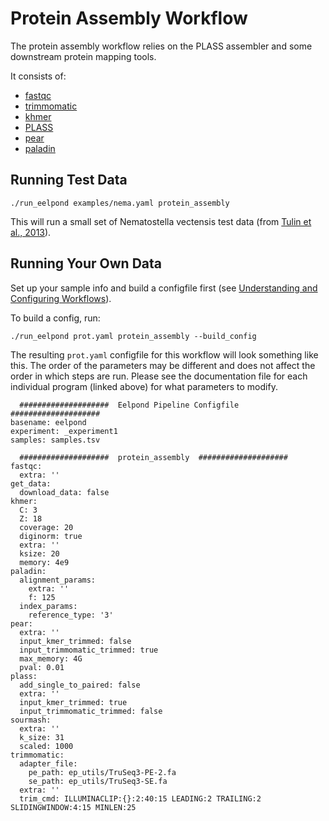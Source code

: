 # Protein Assembly Workflow

The protein assembly workflow relies on the PLASS assembler and some downstream protein mapping tools.

It consists of:  

  - [fastqc](fastqc.md)
  - [trimmomatic](trimmomatic.md)
  - [khmer](khmer.md)
  - [PLASS](plass.md)
  - [pear](pear.md)
  - [paladin](paladin.md)

## Running Test Data

```
./run_eelpond examples/nema.yaml protein_assembly
```
This will run a small set of Nematostella vectensis test data (from [Tulin et al., 2013](https://evodevojournal.biomedcentral.com/articles/10.1186/2041-9139-4-16)).

## Running Your Own Data

Set up your sample info and build a configfile first (see [Understanding and Configuring Workflows](about_and_configure.md)).

To build a config, run:

```
./run_eelpond prot.yaml protein_assembly --build_config
```

The resulting `prot.yaml` configfile for this workflow will look something like this. The order of the parameters may be different and does not affect the order in which steps are run. Please see the documentation file for each individual program (linked above) for what parameters to modify.

```
  ####################  Eelpond Pipeline Configfile  ####################
basename: eelpond
experiment: _experiment1
samples: samples.tsv

  ####################  protein_assembly  ####################
fastqc:
  extra: ''
get_data:
  download_data: false
khmer:
  C: 3
  Z: 18
  coverage: 20
  diginorm: true
  extra: ''
  ksize: 20
  memory: 4e9
paladin:
  alignment_params:
    extra: ''
    f: 125
  index_params:
    reference_type: '3'
pear:
  extra: ''
  input_kmer_trimmed: false
  input_trimmomatic_trimmed: true
  max_memory: 4G
  pval: 0.01
plass:
  add_single_to_paired: false
  extra: ''
  input_kmer_trimmed: true
  input_trimmomatic_trimmed: false
sourmash:
  extra: ''
  k_size: 31
  scaled: 1000
trimmomatic:
  adapter_file:
    pe_path: ep_utils/TruSeq3-PE-2.fa
    se_path: ep_utils/TruSeq3-SE.fa
  extra: ''
  trim_cmd: ILLUMINACLIP:{}:2:40:15 LEADING:2 TRAILING:2 SLIDINGWINDOW:4:15 MINLEN:25
```
